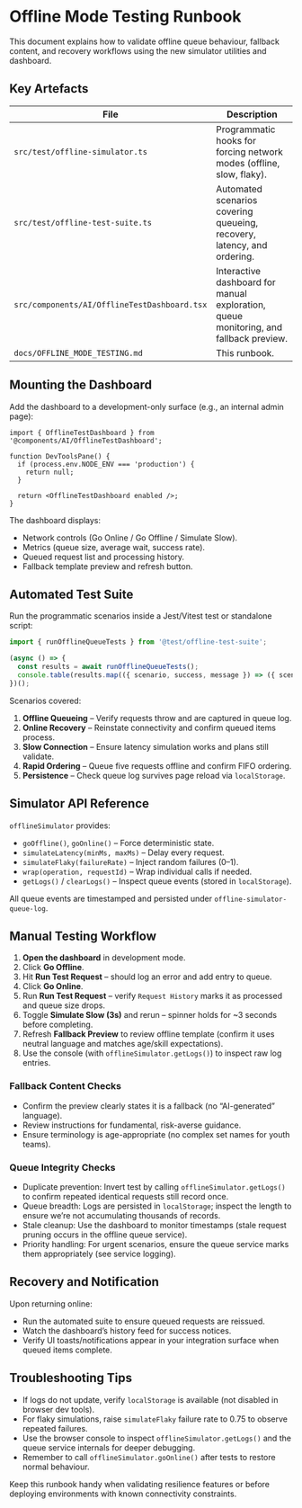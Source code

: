 # Offline Mode Testing Runbook

This document explains how to validate offline queue behaviour, fallback content, and recovery workflows using the new simulator utilities and dashboard.

## Key Artefacts

| File | Description |
| --- | --- |
| `src/test/offline-simulator.ts` | Programmatic hooks for forcing network modes (offline, slow, flaky). |
| `src/test/offline-test-suite.ts` | Automated scenarios covering queueing, recovery, latency, and ordering. |
| `src/components/AI/OfflineTestDashboard.tsx` | Interactive dashboard for manual exploration, queue monitoring, and fallback preview. |
| `docs/OFFLINE_MODE_TESTING.md` | This runbook. |

## Mounting the Dashboard

Add the dashboard to a development-only surface (e.g., an internal admin page):

```tsx
import { OfflineTestDashboard } from '@components/AI/OfflineTestDashboard';

function DevToolsPane() {
  if (process.env.NODE_ENV === 'production') {
    return null;
  }

  return <OfflineTestDashboard enabled />;
}
```

The dashboard displays:
- Network controls (Go Online / Go Offline / Simulate Slow).
- Metrics (queue size, average wait, success rate).
- Queued request list and processing history.
- Fallback template preview and refresh button.

## Automated Test Suite

Run the programmatic scenarios inside a Jest/Vitest test or standalone script:

```ts
import { runOfflineQueueTests } from '@test/offline-test-suite';

(async () => {
  const results = await runOfflineQueueTests();
  console.table(results.map(({ scenario, success, message }) => ({ scenario, success, message })));
})();
```

Scenarios covered:
1. **Offline Queueing** – Verify requests throw and are captured in queue log.
2. **Online Recovery** – Reinstate connectivity and confirm queued items process.
3. **Slow Connection** – Ensure latency simulation works and plans still validate.
4. **Rapid Ordering** – Queue five requests offline and confirm FIFO ordering.
5. **Persistence** – Check queue log survives page reload via `localStorage`.

## Simulator API Reference

`offlineSimulator` provides:
- `goOffline()`, `goOnline()` – Force deterministic state.
- `simulateLatency(minMs, maxMs)` – Delay every request.
- `simulateFlaky(failureRate)` – Inject random failures (0–1).
- `wrap(operation, requestId)` – Wrap individual calls if needed.
- `getLogs()` / `clearLogs()` – Inspect queue events (stored in `localStorage`).

All queue events are timestamped and persisted under `offline-simulator-queue-log`.

## Manual Testing Workflow

1. **Open the dashboard** in development mode.
2. Click **Go Offline**.
3. Hit **Run Test Request** – should log an error and add entry to queue.
4. Click **Go Online**.
5. Run **Run Test Request** – verify `Request History` marks it as processed and queue size drops.
6. Toggle **Simulate Slow (3s)** and rerun – spinner holds for ~3 seconds before completing.
7. Refresh **Fallback Preview** to review offline template (confirm it uses neutral language and matches age/skill expectations).
8. Use the console (with `offlineSimulator.getLogs()`) to inspect raw log entries.

### Fallback Content Checks

- Confirm the preview clearly states it is a fallback (no “AI-generated” language).
- Review instructions for fundamental, risk-averse guidance.
- Ensure terminology is age-appropriate (no complex set names for youth teams).

### Queue Integrity Checks

- Duplicate prevention: Invert test by calling `offlineSimulator.getLogs()` to confirm repeated identical requests still record once.
- Queue breadth: Logs are persisted in `localStorage`; inspect the length to ensure we’re not accumulating thousands of records.
- Stale cleanup: Use the dashboard to monitor timestamps (stale request pruning occurs in the offline queue service).
- Priority handling: For urgent scenarios, ensure the queue service marks them appropriately (see service logging).

## Recovery and Notification

Upon returning online:
- Run the automated suite to ensure queued requests are reissued.
- Watch the dashboard’s history feed for success notices.
- Verify UI toasts/notifications appear in your integration surface when queued items complete.

## Troubleshooting Tips

- If logs do not update, verify `localStorage` is available (not disabled in browser dev tools).
- For flaky simulations, raise `simulateFlaky` failure rate to 0.75 to observe repeated failures.
- Use the browser console to inspect `offlineSimulator.getLogs()` and the queue service internals for deeper debugging.
- Remember to call `offlineSimulator.goOnline()` after tests to restore normal behaviour.

Keep this runbook handy when validating resilience features or before deploying environments with known connectivity constraints.
